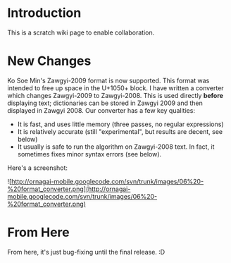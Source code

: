 # Introduction #

This is a scratch wiki page to enable collaboration.


# New Changes #

Ko Soe Min's Zawgyi-2009 format is now supported. This format was intended to free up space in the U+1050+ block. I have written a converter which changes Zawgyi-2009 to Zawgyi-2008. This is used directly **before** displaying text; dictionaries can be stored in Zawgyi 2009 and then displayed in Zawgyi 2008. Our converter has a few key qualities:
  * It is fast, and uses little memory (three passes, no regular expressions)
  * It is relatively accurate (still "experimental", but results are decent, see below)
  * It usually is safe to run the algorithm on Zawgyi-2008 text. In fact, it sometimes fixes minor syntax errors (see below).

Here's a screenshot:

![http://ornagai-mobile.googlecode.com/svn/trunk/images/06%20-%20format_converter.png](http://ornagai-mobile.googlecode.com/svn/trunk/images/06%20-%20format_converter.png)


# From Here #

From here, it's just bug-fixing until the final release. :D